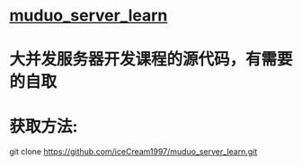 # [muduo_server_learn](https://github.com/iceCream1997/muduo_server_learn.git)

# 大并发服务器开发课程的源代码，有需要的自取

# 获取方法:

git clone https://github.com/iceCream1997/muduo_server_learn.git
